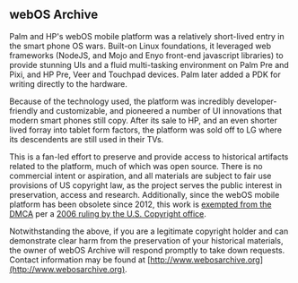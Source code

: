 ## webOS Archive

Palm and HP's webOS mobile platform was a relatively short-lived entry in the smart phone OS wars. Built-on Linux foundations, it leveraged web frameworks (NodeJS, and Mojo and Enyo front-end javascript libraries) to provide stunning UIs and a fluid multi-tasking environment on Palm Pre and Pixi, and HP Pre, Veer and Touchpad devices. Palm later added a PDK for writing directly to the hardware. 

Because of the technology used, the platform was incredibly developer-friendly and customizable, and pioneered a number of UI innovations that modern smart phones still copy. After its sale to HP, and an even shorter lived forray into tablet form factors, the platform was sold off to LG where its descendents are still used in their TVs.

This is a fan-led effort to preserve and provide access to historical artifacts related to the platform, much of which was open source. There is no commercial intent or aspiration, and all materials are subject to fair use provisions of US copyright law, as the project serves the public interest in preservation, access and research. Additionally, since the webOS mobile platform has been obsolete since 2012, this work is [exempted from the DMCA](https://www.copyright.gov/1201/docs/1201_recommendation.pdf) per a [2006 ruling by the U.S. Copyright office](https://www.copyright.gov/1201/docs/librarian_statement_01.html). 

Notwithstanding the above, if you are a legitimate copyright holder and can demonstrate clear harm from the preservation of your historical materials, the owner of webOS Archive will respond promptly to take down requests. Contact information may be found at [http://www.webosarchive.org](http://www.webosarchive.org).
